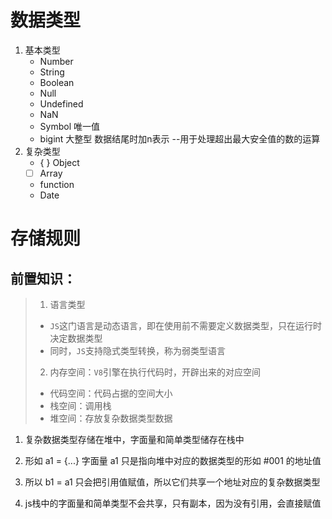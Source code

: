 # 数据类型

1. 基本类型
    - Number
    - String
    - Boolean
    - Null
    - Undefined
    - NaN
    - Symbol 唯一值
    - bigint 大整型 数据结尾时加n表示 --用于处理超出最大安全值的数的运算
2. 复杂类型
    - { } Object
    - [  ] Array
    - function
    - Date

# 存储规则

## 前置知识：

> 1. 语言类型
>   - `JS`这门语言是动态语言，即在使用前不需要定义数据类型，只在运行时决定数据类型
>   - 同时，`JS`支持隐式类型转换，称为弱类型语言
> 2. 内存空间：`V8`引擎在执行代码时，开辟出来的对应空间
>   - 代码空间：代码占据的空间大小
>   - 栈空间：调用栈
>   - 堆空间：存放复杂数据类型数据

1. 复杂数据类型存储在堆中，字面量和简单类型储存在栈中

2. 形如 a1 = {...} 字面量 a1 只是指向堆中对应的数据类型的形如 #001 的地址值

3. 所以 b1 = a1 只会把引用值赋值，所以它们共享一个地址对应的复杂数据类型

4. js栈中的字面量和简单类型不会共享，只有副本，因为没有引用，会直接赋值